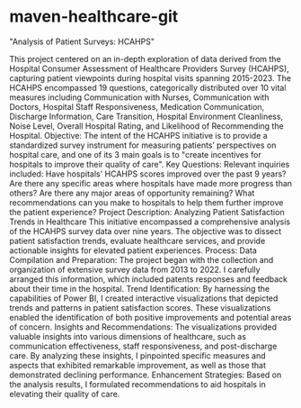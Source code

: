 # maven-healthcare-git
 "Analysis of Patient Surveys: HCAHPS"

 This project centered on an in-depth exploration of data derived from the Hospital Consumer Assessment of Healthcare Providers Survey (HCAHPS), capturing patient viewpoints during hospital visits spanning 2015-2023.
 The HCAHPS encompassed 19 questions, categorically distributed over 10 vital measures including Communication with Nurses, Communication with Doctors, Hospital Staff Responsiveness, Medication Communication, Discharge Information, Care Transition, Hospital Environment Cleanliness, Noise Level, Overall Hospital Rating, and Likelihood of Recommending the Hospital.
Objective: The intent of the HCAHPS initiative is to provide a standardized survey instrument for measuring patients’ perspectives on hospital care, and one of its 3 main goals is to "create incentives for hospitals to improve their quality of care".
Key Questions: Relevant inquiries included:
Have hospitals' HCAHPS scores improved over the past 9 years?
Are there any specific areas where hospitals have made more progress than others?
Are there any major areas of opportunity remaining?
What recommendations can you make to hospitals to help them further improve the patient experience?
Project Description: Analyzing Patient Satisfaction Trends in Healthcare
This initiative encompassed a comprehensive analysis of the HCAHPS survey data over nine years. The objective was to dissect patient satisfaction trends, evaluate healthcare services, and provide actionable insights for elevated patient experiences.
Process:
Data Compilation and Preparation: The project began with the collection and organization of extensive survey data from 2013 to 2022. I carefully arranged this information, which included patents responses and feedback  about their time in the hospital.
Trend Identification: By harnessing the capabilities of Power BI, I created interactive visualizations that depicted trends and patterns in patient satisfaction scores. These visualizations enabled the identification of both positive improvements and potential areas of concern.
Insights and Recommendations: The visualizations provided valuable insights into various dimensions of healthcare, such as communication effectiveness, staff responsiveness, and post-discharge care. By analyzing these insights, I pinpointed specific measures and aspects that exhibited remarkable improvement, as well as those that demonstrated declining performance.
Enhancement Strategies: Based on the analysis results, I formulated recommendations to aid hospitals in elevating their quality of care.
